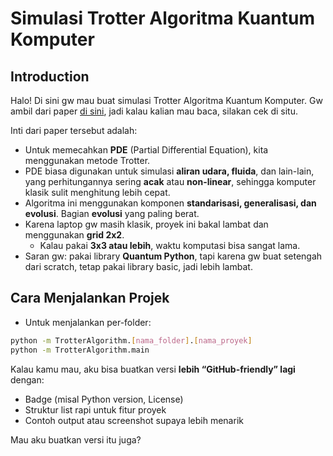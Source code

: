 # Simulasi Trotter Algoritma Kuantum Komputer

## Introduction
Halo! Di sini gw mau buat simulasi Trotter Algoritma Kuantum Komputer. Gw ambil dari paper [di sini](https://arxiv.org/pdf/2508.15691), jadi kalau kalian mau baca, silakan cek di situ.  

Inti dari paper tersebut adalah:  

- Untuk memecahkan **PDE** (Partial Differential Equation), kita menggunakan metode Trotter.  
- PDE biasa digunakan untuk simulasi **aliran udara, fluida**, dan lain-lain, yang perhitungannya sering **acak** atau **non-linear**, sehingga komputer klasik sulit menghitung lebih cepat.  
- Algoritma ini menggunakan komponen **standarisasi, generalisasi, dan evolusi**. Bagian **evolusi** yang paling berat.  
- Karena laptop gw masih klasik, proyek ini bakal lambat dan menggunakan **grid 2x2**.  
  - Kalau pakai **3x3 atau lebih**, waktu komputasi bisa sangat lama.  
- Saran gw: pakai library **Quantum Python**, tapi karena gw buat setengah dari scratch, tetap pakai library basic, jadi lebih lambat.  

## Cara Menjalankan Projek

- Untuk menjalankan per-folder:

```bash
python -m TrotterAlgorithm.[nama_folder].[nama_proyek]
python -m TrotterAlgorithm.main
```

Kalau kamu mau, aku bisa buatkan versi **lebih “GitHub-friendly” lagi** dengan:  

- Badge (misal Python version, License)  
- Struktur list rapi untuk fitur proyek  
- Contoh output atau screenshot supaya lebih menarik  

Mau aku buatkan versi itu juga?

